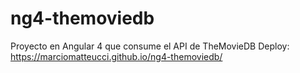 # ng4-themoviedb
Proyecto en Angular 4 que consume el API de TheMovieDB
Deploy: https://marciomatteucci.github.io/ng4-themoviedb/
